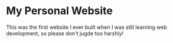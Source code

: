 # My Personal Website

This was the first website I ever built when I was still learning web development, so please don't jugde too harshly!
